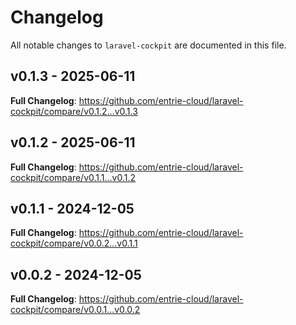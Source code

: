# Changelog

All notable changes to `laravel-cockpit` are documented in this file.

## v0.1.3 - 2025-06-11

**Full Changelog**: https://github.com/entrie-cloud/laravel-cockpit/compare/v0.1.2...v0.1.3

## v0.1.2 - 2025-06-11

**Full Changelog**: https://github.com/entrie-cloud/laravel-cockpit/compare/v0.1.1...v0.1.2

## v0.1.1 - 2024-12-05

**Full Changelog**: https://github.com/entrie-cloud/laravel-cockpit/compare/v0.0.2...v0.1.1

## v0.0.2 - 2024-12-05

**Full Changelog**: https://github.com/entrie-cloud/laravel-cockpit/compare/v0.0.1...v0.0.2
